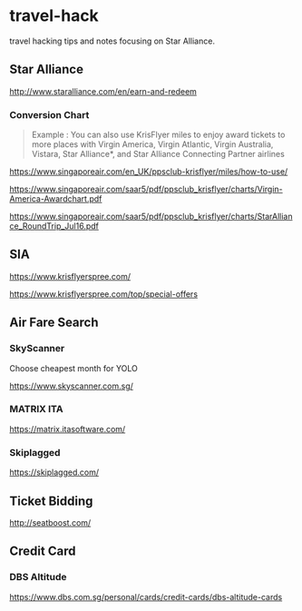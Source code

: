 # travel-hack
travel hacking tips and notes focusing on Star Alliance. 

## Star Alliance

http://www.staralliance.com/en/earn-and-redeem

### Conversion Chart

> Example : You can also use KrisFlyer miles to enjoy award tickets to more places with Virgin America, Virgin Atlantic, Virgin 
> Australia, Vistara, Star Alliance*, and Star Alliance Connecting Partner airlines

https://www.singaporeair.com/en_UK/ppsclub-krisflyer/miles/how-to-use/

https://www.singaporeair.com/saar5/pdf/ppsclub_krisflyer/charts/Virgin-America-Awardchart.pdf

https://www.singaporeair.com/saar5/pdf/ppsclub_krisflyer/charts/StarAlliance_RoundTrip_Jul16.pdf


## SIA 

https://www.krisflyerspree.com/  

https://www.krisflyerspree.com/top/special-offers

## Air Fare Search 

### SkyScanner
Choose cheapest month for YOLO

https://www.skyscanner.com.sg/

### MATRIX ITA 
https://matrix.itasoftware.com/

### Skiplagged 

https://skiplagged.com/


## Ticket Bidding 

http://seatboost.com/



## Credit Card 
### DBS Altitude
https://www.dbs.com.sg/personal/cards/credit-cards/dbs-altitude-cards


